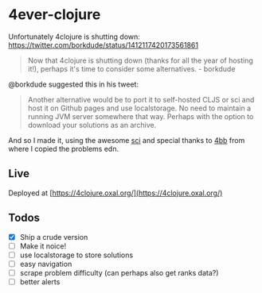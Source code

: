 # 4ever-clojure

Unfortunately 4clojure is shutting down: https://twitter.com/borkdude/status/1412117420173561861

> Now that 4clojure is shutting down (thanks for all the year of hosting it!),
> perhaps it's time to consider some alternatives. - borkdude

@borkdude suggested this in his tweet:

> Another alternative would be to port it to self-hosted CLJS or sci and host it
> on Github pages and use localstorage. No need to maintain a running JVM server
> somewhere that way. Perhaps with the option to download your solutions as an
> archive.

And so I made it, using the awesome [sci](https://github.com/borkdude/sci) and special thanks to [4bb](https://github.com/porkostomus/4bb) from where I copied the problems edn.

## Live

Deployed at [https://4clojure.oxal.org/](https://4clojure.oxal.org/)

## Todos

- [x] Ship a crude version
- [ ] Make it noice!
- [ ] use localstorage to store solutions
- [ ] easy navigation
- [ ] scrape problem difficulty (can perhaps also get ranks data?)
- [ ] better alerts
